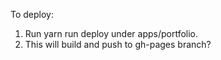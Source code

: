 To deploy:

1. Run yarn run deploy under apps/portfolio.
2. This will build and push to gh-pages branch?